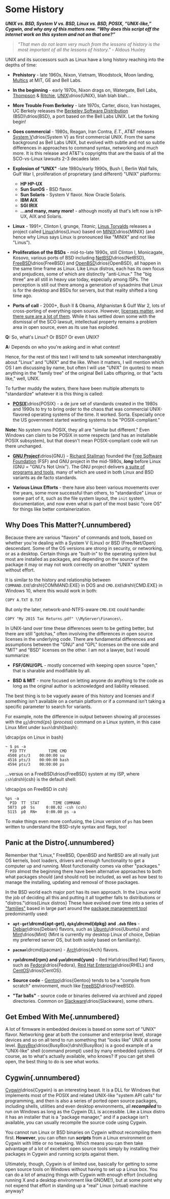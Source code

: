
# Some History

***UNIX vs. BSD, System V vs. BSD, Linux vs. BSD, POSIX, “UNIX-like,”
Cygwin, and why any of this matters now. “Why does this script off
the internet work on this system and not on that one?”***

> *"That men do not learn very much from the lessons of history is the
> most important of all the lessons of history."* - Aldous Huxley

UNIX and its successors such as Linux have a long history reaching into
the depths of time:

* **Prehistory** - late 1960s, Nixon, Vietnam, Woodstock, Moon landing,
[Multics](https://en.wikipedia.org/wiki/Multics) at MIT, GE and Bell Labs.

* **In the beginning** - early 1970s, Nixon drags on, Watergate,
Bell Labs, [Thompson](https://en.wikipedia.org/wiki/Ken_Thompson)
& [Ritchie](https://en.wikipedia.org/wiki/Dennis_Ritchie),
[UNIX](https://en.wikipedia.org/wiki/History_of_Unix)\drios{UNIX},
blah blah blah...

* **More Trouble From Berkeley** - late 1970s, Carter, disco, Iran
hostages, UC Berkely releases the [Berkeley Software
Distribution](https://en.wikipedia.org/wiki/Berkeley_Software_Distribution)
(BSD)\drios{BSD}, a port based on the Bell Labs UNIX. Let the forking
begin!

* **Goes commercial** - 1980s, Reagan, Iran Contra, *E.T.*, AT&T releases
[System V](https://en.wikipedia.org/wiki/UNIX_System_V)\drios{System V}
as first commercial UNIX. From the same background as Bell Labs UNIX, but
evolved with subtle and not so subtle differences in approaches to command
syntax, networking and much more. It is this release and AT&T's copyrights
that are the basis of all the SCO-vs-Linux lawsuits 2-3 decades later.

* **Explosion of "UNIX"** -late 1980s/early 1990s, Bush I, Berlin Wall
falls, Gulf War I, proliferation of proprietary (and different) "UNIX"
platforms:

    * **HP HP-UX**
    * **Sun SunOS** - BSD flavor.
    * **Sun Solaris** - System V flavor. Now Oracle Solaris.
    * **IBM AIX**
    * **SGI IRIX**
    * **...and many, many more!** - although mostly all that's left now is
    HP-UX, AIX and Solaris.


* **Linux** - 1991+, Clinton I, grunge, *Titanic*, [Linus
Torvalds](https://en.wikipedia.org/wiki/Linus_Torvalds) releases a project
called [Linux](https://en.wikipedia.org/wiki/Linux)\drios{Linux}
based on [MINIX](https://en.wikipedia.org/wiki/MINIX)\drios{MINIX}
(and hence why Linus says Linux is pronounced like "MINIX" and not like
"Linus").

* **Proliferation of the BSDs** - mid-to-late 1990s, still Clinton I,
Monicagate, Kosovo, various ports of BSD including
[NetBSD](https://en.wikipedia.org/wiki/NetBSD)\drios{NetBSD},
[FreeBSD](https://en.wikipedia.org/wiki/FreeBSD)\drios{FreeBSD}
and
[OpenBSD](https://en.wikipedia.org/wiki/OpenBSD)\drios{OpenBSD},
all happen in the same time frame as Linux. Like Linux distros, each has
its own focus and prejudices, some of which are distinctly "anti-Linux."
The "big three" are all still in heavy use today, especially among ISPs.
The perception is still out there among a generation of sysadmins that
Linux is for the desktop and BSDs for servers, but that reality shifted
a long time ago.

* **Ports of call** - 2000+, Bush II & Obama, Afghanistan & Gulf War 2,
lots of cross-porting of everything open source. However, [licenses
matter](https://en.wikipedia.org/wiki/Open-source_license),
and [there sure are a lot of
them](https://en.wikipedia.org/wiki/Comparison_of_free_and_open-source_software_licenses).
While it has settled down some with the dismissal of the SCO lawsuit,
intellectual property remains a problem area in open source, even as its
use has exploded.

**Q:** So, what's Linux? Or BSD? Or even UNIX?

**A:** Depends on who you're asking and in what context!

Hence, for the rest of this text I will tend to talk somewhat
interchangeably about "Linux" and "UNIX" and the like. When it matters,
I will mention which OS I am discussing by name, but often I will use
"UNIX" (in quotes) to mean anything in the "family tree" of the original
Bell Labs offspring, or that "acts like," well, UNIX.

To further muddy the waters, there have been multiple attempts to
"standardize" whatever it is this thing is called:

* [**POSIX**](https://en.wikipedia.org/wiki/POSIX)\drios{POSIX} -
a de jure set of standards created in the 1980s and 1990s to try to bring
order to the chaos that was commercial UNIX-flavored operating systems
of the time. It worked. Sorta. Especially once the US government started
wanting systems to be "POSIX-compliant."

**Note:** No system runs POSIX, they all are "similar but different." Even
Windows can claim to be POSIX in some respects (and has an installable
POSIX subsystem), but that doesn't mean POSIX-compliant code will run
there unchanged.

* [**GNU Project**](https://en.wikipedia.org/wiki/GNU_Project)\drios{GNU} -
[Richard Stallman](https://en.wikipedia.org/wiki/Richard_Stallman) founded
the [Free Software
Foundation](https://en.wikipedia.org/wiki/Free_Software_Foundation) (FSF)
and GNU project in the mid-1980s, ***long*** before Linux (GNU = "GNU's Not
Unix"). The GNU project delivers [a suite of programs and
tools](https://www.gnu.org/software/software.html), many of which are used
in both Linux and BSD variants as de facto standards.

* **Various Linux Efforts** - there have also been various movements over
the years, some more successful than others, to "standardize" Linux or some
part of it, such as the file system layout, the `init` system,
documentation, and now even what is part of the most basic "core OS" for
things like better containerization.

## Why Does This Matter?{.unnumbered}

Because there are various "flavors" of commands and tools, based on whether
you're dealing with a System V (Linux) or BSD (Free/Net/Open) descendant.
Some of the OS versions are strong in security, or networking, or as a
desktop. Certain things are "built-in" to the operating system but most are
installed as packages, and depending on the source of the package it may
or may not work correctly on another "UNIX" system without effort.

It is similar to the history and relationship between `COMMAND.EXE`\drshl{COMMAND.EXE}
in DOS and `CMD.EXE`\drshl{CMD.EXE} in Windows 10, where this would work
in both:

```
COPY A.TXT B.TXT
```

But only the later, network-and-NTFS-aware `CMD.EXE` could handle:

```
COPY "My 2015 Tax Returns.pdf" \\MyServer\Finances\.
```

In UNIX-land over time these differences seem to be getting better, but
there are still "gotchas," often involving the differences in open source
licenses in the underlying code. There are fundamental differences and
assumptions between the "GNU" and "GPL" licenses on the one side and "MIT"
and "BSD" licenses on the other. I am not a lawyer, but I would summarize:

* **FSF/GNU/GPL** - mostly concerned with keeping open source "open," that
is sharable and modifiable by all.

* **BSD & MIT** - more focused on letting anyone do anything to the code as
long as the original author is acknowledged and liability released.

The best thing is to be vaguely aware of this history and licenses and if
something isn't available on a certain platform or if a command isn't
taking a specific parameter to search for variants.

For example, note the difference in output between showing all processes
with the [`ps`](http://linux.die.net/man/1/ps)\drcmd{ps} (*process*) command
on a Linux system, in this case Linux Mint under `bash`\drshl{bash}:

\drcap{ps on Linux in bash}
```
~ $ ps -a
  PID TTY          TIME CMD
 4508 pts/3    00:00:00 su
 4516 pts/3    00:00:00 bash
 4594 pts/3    00:00:00 ps
```

...versus on a FreeBSD\drios{FreeBSD} system at my ISP, where `csh`\drshl{csh}
is the default shell:

\drcap{ps on FreeBSD in csh}
```
%ps -a
  PID  TT  STAT      TIME COMMAND
 5073  p0  Ss     0:00.02 -csh (csh)
 5115  p0  RN+    0:00.00 ps -a
```

To make things even more confusing, the Linux version of `ps` has been
written to understand the BSD-style syntax and flags, too!

## Panic at the Distro{.unnumbered}

Remember that "Linux," FreeBSD, OpenBSD and NetBSD are all really just OS
kernels, boot loaders, drivers and enough functionality to get a computer
up and running. Most functionality comes via other "packages." From almost
the beginning there have been alternative approaches to both what packages
should (and should not) be included, as well as how best to manage the
installing, updating and removal of those packages.

In the BSD world each major port has its own approach. In the Linux world
the job of deciding all this and putting it all together falls to
distributions or "distros."\drios{Linux distros} These have evolved over
time into a series of
["families"](https://en.wikipedia.org/wiki/Linux_distribution#Popular_distributions)
based in large part around the [package management
tool](https://en.wikipedia.org/wiki/Package_manager) predominantly used:

* **`apt-get`\drcmd{apt-get}, `dpkg`\drcmd{dpkg} and `.deb` files** -
[Debian](https://en.wikipedia.org/wiki/Debian)\drios{Debian} flavors, such
as [Ubuntu](https://en.wikipedia.org/wiki/Ubuntu_%28operating_system%29)\drios{Ubuntu}
and [Mint](https://en.wikipedia.org/wiki/Linux_Mint)\drios{Mint} (Mint is
currently my desktop Linux of choice, Debian my preferred server OS, but
both solely based on familiarity).

* **`pacman`**\drcmd{pacman} -
[Arch](https://en.wikipedia.org/wiki/Arch_Linux)\drios{Arch} flavors.

* **`rpm`\drcmd{rpm} and `yum`\drcmd{yum}** - Red Hat\drios{Red Hat}
flavors, such as
[Fedora](https://en.wikipedia.org/wiki/Fedora_%28operating_system%29)\drios{Fedora},
[Red Hat
Enterprise](https://en.wikipedia.org/wiki/Red_Hat_Enterprise_Linux)\drios{RHEL}
and [CentOS](https://en.wikipedia.org/wiki/CentOS)\drios{CentOS}.

* **Source code** - [Gentoo](https://en.wikipedia.org/wiki/Gentoo_Linux)\drios{Gentoo}
tends to be a "compile from scratch" environment, much like
[FreeBSD](https://en.wikipedia.org/wiki/FreeBSD_Ports)\drios{FreeBSD}.

* **"Tar balls"** - source code or binaries delivered via archived and
zipped directories. Common on
[Slackware](https://en.wikipedia.org/wiki/Slackware)\drios{Slackware},
some others.

## Get Embed With Me{.unnumbered}

A lot of firmware in embedded devices is based on some sort of "UNIX" flavor.
Networking gear at both the consumer and enterprise level, storage devices
and so on all tend to run something that "looks like" UNIX at some level.
[BusyBox](https://en.wikipedia.org/wiki/BusyBox)\drios{BusyBox}\drshl{BusyBox}
is a good example of a "UNIX-like" shell (command prompt) used by many
embedded systems. Of course, as to what's actually available, who knows?
If you can get shell open, the best thing to do is see what works.

## Cygwin{.unnumbered}

[Cygwin](http://cygwin.com/)\drios{Cygwin} is an interesting beast. It is a
DLL for Windows that implements most of the POSIX and related UNIX-like
"system API calls" for programming, and then is also a series of ported
open source packages, including shells, utilities and even desktop
environments, all ***recompiled*** to run on Windows as long as the Cygwin
DLL is accessible. Like a Linux distro it has an installer that is a
"package manager," and if a package isn't available, you can usually
recompile the source code using Cygwin.

You cannot run Linux or BSD binaries on Cygwin without recompiling
them first.  **However**, you can often run ***scripts*** from a Linux
environment on Cygwin with little or no tweaking. Which means you can
then take advantage of a lot of excellent open source tools simply by
installing their packages in Cygwin and running scripts against them.

Ultimately, though, Cygwin is of limited use, basically for getting to
some open source tools on Windows without having to set up a Linux
box. You can do a lot of amazing things with Cygwin with enough effort
(including running X and a desktop environment like GNOME!), but at some
point why not expend that effort in standing up a "real" Linux (virtual)
machine anyway?